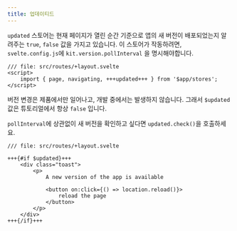 ```yaml
---
title: 업데이티드
---
```


`updated` 스토어는 현재 페이지가 열린 순간 기준으로 앱의 새 버전이 배포되었는지 알려주는 `true`, `false` 값을 가지고 있습니다. 이 스토어가 작동하려면, `svelte.config.js`에 `kit.version.pollInterval` 을 명시해야합니다.

```svelte
/// file: src/routes/+layout.svelte
<script>
	import { page, navigating, +++updated+++ } from '$app/stores';
</script>
```

버전 변경은 제품에서만 일어나고, 개발 중에서는 발생하지 않습니다. 그래서 `$updated` 값은 튜토리얼에서 항상 `false` 입니다.

`pollInterval`에 상관없이 새 버전을 확인하고 싶다면 `updated.check()`을 호출하세요.

```svelte
/// file: src/routes/+layout.svelte

+++{#if $updated}+++
	<div class="toast">
		<p>
			A new version of the app is available

			<button on:click={() => location.reload()}>
				reload the page
			</button>
		</p>
	</div>
+++{/if}+++
```
